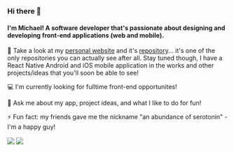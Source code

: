 ### Hi there 👋

#### I'm Michael! A software developer that's passionate about designing and developing front-end applications (web and mobile).

👀 Take a look at my [personal website](https://michaelrabbai.com) and it's [repository](https://github.com/michaelrabbai/michaelrabbai.github.io)... it's one of the only repositories you can actually see after all. Stay tuned though, I have a React Native Android and iOS mobile application in the works and other projects/ideas that you'll soon be able to see!

💻 I'm currently looking for fulltime front-end opportunites!

💬 Ask me about my app, project ideas, and what I like to do for fun!

⚡ Fun fact: my friends gave me the nickname "an abundance of serotonin" - I'm a happy guy!

<img align="center" src="https://github-readme-stats.vercel.app/api/top-langs/?username=michaelrabbai&theme=tokyonight&layout=compact" />
<img align="center" src="https://github-readme-stats.vercel.app/api?username=michaelrabbai&hide=stars,contribs,issues&count_private=true&show_icons=true&theme=tokyonight" />

<!--
**michaelrabbai/michaelrabbai** is a ✨ _special_ ✨ repository because its `README.md` (this file) appears on your GitHub profile.

Here are some ideas to get you started:

- 🔭 I’m currently working on ...
- 🌱 I’m currently learning ...
- 👯 I’m looking to collaborate on ...
- 🤔 I’m looking for help with ...
- 💬 Ask me about ...
- 📫 How to reach me: ...
- 😄 Pronouns: ...
- ⚡ Fun fact: ...
-->
